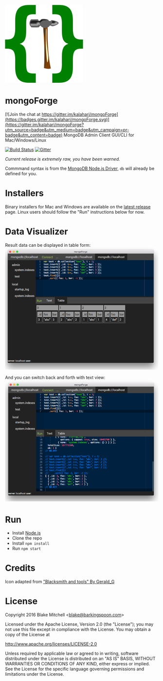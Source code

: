 ![mongoForge](./resources/osx/icon.iconset/icon_256x256.png?raw=true "mongoforge")
# mongoForge

[![Join the chat at https://gitter.im/kalahari/mongoForge](https://badges.gitter.im/kalahari/mongoForge.svg)](https://gitter.im/kalahari/mongoForge?utm_source=badge&utm_medium=badge&utm_campaign=pr-badge&utm_content=badge)
MongoDB Admin Client GUI/CLI for Mac/Windows/Linux

[![Build Status](https://travis-ci.org/kalahari/mongoForge.svg?branch=master)](https://travis-ci.org/kalahari/mongoForge)
[![Gitter](https://badges.gitter.im/kalahari/mongoForge.svg)](https://gitter.im/kalahari/mongoForge?utm_source=badge&utm_medium=badge&utm_campaign=pr-badge)

*Current release is extremely raw, you have been warned.*

Commmand syntax is from the [MongoDB Node.js Driver](http://mongodb.github.io/node-mongodb-native/2.1/getting-started/quick-tour/#inserting-a-document), `db` will already be defined for you.

# Installers
Binary installers for Mac and Windows are available on the [latest release](../../releases/latest) page. Linux users should follow the "Run" instructions below for now.

# Data Visualizer
Result data can be displayed in table form:
![Results to Table](./doc/mongoForge-table-result.png?raw=true "Results to Table")

And you can switch back and forth with text view:
![Results to Text](./doc/mongoForge-text-result.png?raw=true "Results to Text")

# Run
 * Install [Node.js](https://nodejs.org/)
 * Clone the repo
 * Install `npm install`
 * Run `npm start`

# Credits
Icon adapted from ["Blacksmith and tools" By Gerald_G](https://openclipart.org/detail/8390/blacksmith-and-tools)

# License
Copyright 2016 Blake Mitchell &lt;blake@barkingspoon.com&gt;

Licensed under the Apache License, Version 2.0 (the "License");
you may not use this file except in compliance with the License.
You may obtain a copy of the License at

http://www.apache.org/licenses/LICENSE-2.0

Unless required by applicable law or agreed to in writing, software
distributed under the License is distributed on an "AS IS" BASIS,
WITHOUT WARRANTIES OR CONDITIONS OF ANY KIND, either express or implied.
See the License for the specific language governing permissions and
limitations under the License.
